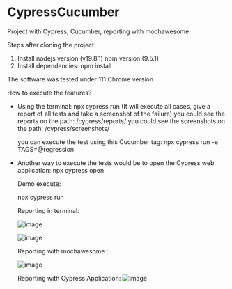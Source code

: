 # CypressCucumber
Project with Cypress, Cucumber, reporting with mochawesome

Steps after cloning the project

1) Install nodejs version (v19.8.1) npm version (9.5.1)
2) Install dependencies: npm install

The software was tested under 111 Chrome version

How to execute the features?

* Using the terminal:
  npx cypress run (It will execute all cases, give a report of all tests and take a screenshot of the failure)
    you could see the reports on the path: /cypress/reports/
    you could see the screenshots on the path: /cypress/screenshots/
  
  you can execute the test using this Cucumber tag:
  npx cypress run -e TAGS=@regression

* Another way to execute the tests would be to open the Cypress web application:
  npx cypress open
  
  
  Demo execute: 
  
  npx cypress run 
  
  Reporting in terminal: 
  
  ![image](https://user-images.githubusercontent.com/17440525/229240007-c4cf1a51-90b8-45e7-bac5-2aa593282c63.png)
  
  ![image](https://user-images.githubusercontent.com/17440525/229240664-5de1fbf9-5a86-4dda-aa31-3351abc43f91.png)

  
  Reporting with mochawesome :
  
  ![image](https://user-images.githubusercontent.com/17440525/229240543-ecc41b08-afc7-469d-8f23-4b636162beeb.png)

  
  Reporting with Cypress Application:
  ![image](https://user-images.githubusercontent.com/17440525/229240974-ac7d37f5-87a3-46f2-9f0f-f763ffbff8d6.png)

  
